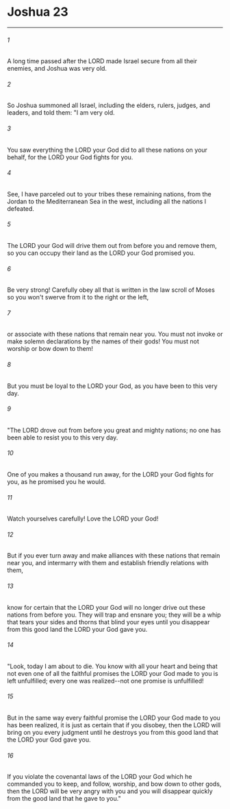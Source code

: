 # Joshua 23
***



###### 1 
A long time passed after the LORD made Israel secure from all their enemies, and Joshua was very old. 

###### 2 
So Joshua summoned all Israel, including the elders, rulers, judges, and leaders, and told them: "I am very old. 

###### 3 
You saw everything the LORD your God did to all these nations on your behalf, for the LORD your God fights for you. 

###### 4 
See, I have parceled out to your tribes these remaining nations, from the Jordan to the Mediterranean Sea in the west, including all the nations I defeated. 

###### 5 
The LORD your God will drive them out from before you and remove them, so you can occupy their land as the LORD your God promised you. 

###### 6 
Be very strong! Carefully obey all that is written in the law scroll of Moses so you won't swerve from it to the right or the left, 

###### 7 
or associate with these nations that remain near you. You must not invoke or make solemn declarations by the names of their gods! You must not worship or bow down to them! 

###### 8 
But you must be loyal to the LORD your God, as you have been to this very day. 

###### 9 
"The LORD drove out from before you great and mighty nations; no one has been able to resist you to this very day. 

###### 10 
One of you makes a thousand run away, for the LORD your God fights for you, as he promised you he would. 

###### 11 
Watch yourselves carefully! Love the LORD your God! 

###### 12 
But if you ever turn away and make alliances with these nations that remain near you, and intermarry with them and establish friendly relations with them, 

###### 13 
know for certain that the LORD your God will no longer drive out these nations from before you. They will trap and ensnare you; they will be a whip that tears your sides and thorns that blind your eyes until you disappear from this good land the LORD your God gave you. 

###### 14 
"Look, today I am about to die. You know with all your heart and being that not even one of all the faithful promises the LORD your God made to you is left unfulfilled; every one was realized--not one promise is unfulfilled! 

###### 15 
But in the same way every faithful promise the LORD your God made to you has been realized, it is just as certain that if you disobey, then the LORD will bring on you every judgment until he destroys you from this good land that the LORD your God gave you. 

###### 16 
If you violate the covenantal laws of the LORD your God which he commanded you to keep, and follow, worship, and bow down to other gods, then the LORD will be very angry with you and you will disappear quickly from the good land that he gave to you."
